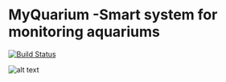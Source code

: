 # MyQuarium -Smart system for monitoring aquariums

[![Build Status](https://travis-ci.org/kevinmmartins/MyQuarium.svg?branch=master)](https://travis-ci.org/kevinmmartins/MyQuarium)

![alt text](https://user-images.githubusercontent.com/20428703/38178013-eacee016-35df-11e8-9c3b-47bc253d7c9d.png)
